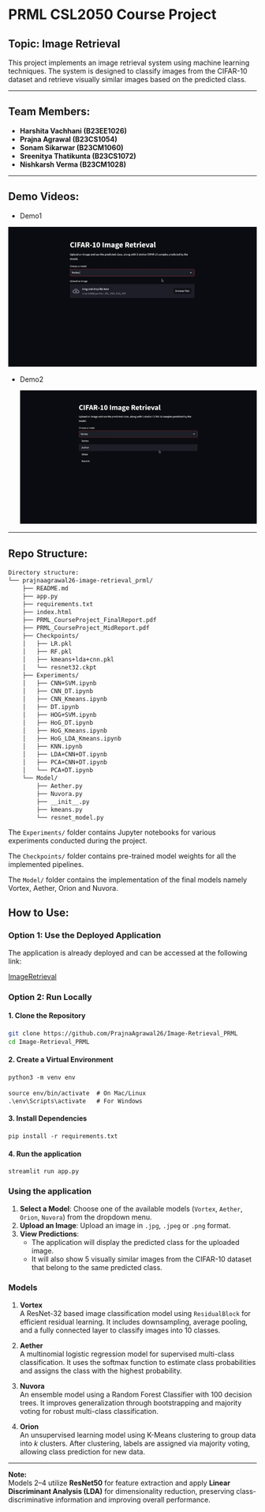 # PRML CSL2050 Course Project

## Topic: Image Retrieval

This project implements an image retrieval system using machine learning techniques. The system is designed to classify images from the CIFAR-10 dataset and retrieve visually similar images based on the predicted class.

---

## Team Members:
- **Harshita Vachhani (B23EE1026)**
- **Prajna Agrawal (B23CS1054)**
- **Sonam Sikarwar (B23CM1060)**
- **Sreenitya Thatikunta (B23CS1072)**
- **Nishkarsh Verma (B23CM1028)**

---

## Demo Videos:
- Demo1
  
 ![Demo 1](assets/Demo1.gif)

- Demo2
  
  ![Demo 2](assets/Demo2.gif)
---

## Repo Structure:
```
Directory structure:
└── prajnaagrawal26-image-retrieval_prml/
    ├── README.md
    ├── app.py
    ├── requirements.txt
    ├── index.html
    ├── PRML_CourseProject_FinalReport.pdf
    ├── PRML_CourseProject_MidReport.pdf
    ├── Checkpoints/
    │   ├── LR.pkl
    │   ├── RF.pkl
    │   ├── kmeans+lda+cnn.pkl
    │   └── resnet32.ckpt
    ├── Experiments/
    │   ├── CNN+SVM.ipynb
    │   ├── CNN_DT.ipynb
    │   ├── CNN_Kmeans.ipynb
    │   ├── DT.ipynb
    │   ├── HOG+SVM.ipynb
    │   ├── HoG_DT.ipynb
    │   ├── HoG_Kmeans.ipynb
    │   ├── HoG_LDA_Kmeans.ipynb
    │   ├── KNN.ipynb
    │   ├── LDA+CNN+DT.ipynb
    │   ├── PCA+CNN+DT.ipynb
    │   └── PCA+DT.ipynb
    └── Model/
        ├── Aether.py
        ├── Nuvora.py
        ├── __init__.py
        ├── kmeans.py
        └── resnet_model.py
```
The ```Experiments/``` folder contains Jupyter notebooks for various experiments conducted during the project.

The ```Checkpoints/``` folder contains pre-trained model weights for all the implemented pipelines.

The ```Model/``` folder contains the implementation of the final models namely Vortex, Aether, Orion and Nuvora.

## How to Use:

### Option 1: Use the Deployed Application
The  application  is  already  deployed  and  can  be  accessed  at  the  following  link:

[ImageRetrieval](http://34.131.53.70:8501/)

### Option 2: Run Locally

#### 1. Clone the Repository
```bash
git clone https://github.com/PrajnaAgrawal26/Image-Retrieval_PRML
cd Image-Retrieval_PRML
```

#### 2. Create a Virtual Environment
```
python3 -m venv env

source env/bin/activate  # On Mac/Linux
.\env\Scripts\activate   # For Windows
```

#### 3. Install Dependencies
```
pip install -r requirements.txt
```

#### 4. Run the application
```
streamlit run app.py
```

### Using the application

1. **Select a Model**: Choose one of the available models (`Vortex`, `Aether`, `Orion`, `Nuvora`) from the dropdown menu.
2. **Upload an Image**: Upload an image in `.jpg`, `.jpeg` or `.png` format.
3. **View Predictions**:
   - The application will display the predicted class for the uploaded image.
   - It will also show 5 visually similar images from the CIFAR-10 dataset that belong to the same predicted class.


### Models

1. **Vortex**  
   A ResNet-32 based image classification model using `ResidualBlock` for efficient residual learning. It includes downsampling, average pooling, and a fully connected layer to classify images into 10 classes.

2. **Aether**  
   A multinomial logistic regression model for supervised multi-class classification. It uses the softmax function to estimate class probabilities and assigns the class with the highest probability.

3. **Nuvora**  
   An ensemble model using a Random Forest Classifier with 100 decision trees. It improves generalization through bootstrapping and majority voting for robust multi-class classification.

4. **Orion**  
   An unsupervised learning model using K-Means clustering to group data into *k* clusters. After clustering, labels are assigned via majority voting, allowing class prediction for new data.

---

**Note:**  
Models 2–4 utilize **ResNet50** for feature extraction and apply **Linear Discriminant Analysis (LDA)** for dimensionality reduction, preserving class-discriminative information and improving overall performance.
